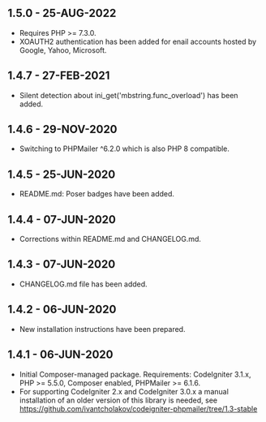1.5.0 - 25-AUG-2022
-------------------

* Requires PHP >= 7.3.0.
* XOAUTH2 authentication has been added for enail accounts hosted by Google, Yahoo, Microsoft.


1.4.7 - 27-FEB-2021
-------------------

* Silent detection about ini_get('mbstring.func_overload') has been added.


1.4.6 - 29-NOV-2020
-------------------

* Switching to PHPMailer ^6.2.0 which is also PHP 8 compatible.


1.4.5 - 25-JUN-2020
-------------------

* README.md: Poser badges have been added.


1.4.4 - 07-JUN-2020
-------------------

* Corrections within README.md and CHANGELOG.md.


1.4.3 - 07-JUN-2020
-------------------

* CHANGELOG.md file has been added.


1.4.2 - 06-JUN-2020
-------------------

* New installation instructions have been prepared.


1.4.1 - 06-JUN-2020
-------------------

* Initial Composer-managed package. Requirements: CodeIgniter 3.1.x, PHP >= 5.5.0, Composer enabled, PHPMailer >= 6.1.6.
* For supporting CodeIgniter 2.x and CodeIgniter 3.0.x a manual installation of an older version of this
  library is needed, see https://github.com/ivantcholakov/codeigniter-phpmailer/tree/1.3-stable
